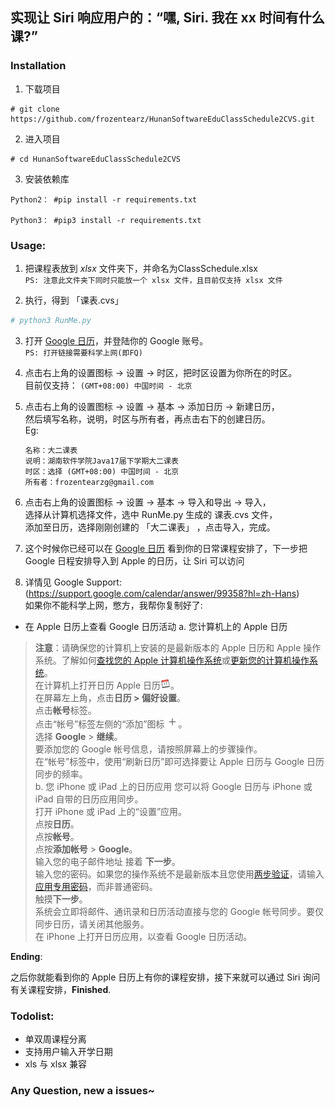 ## 实现让 Siri 响应用户的：“嘿, Siri. 我在 xx 时间有什么课?”

### Installation
1.   下载项目
```shell
# git clone https://github.com/frozentearz/HunanSoftwareEduClassSchedule2CVS.git
```
2.   进入项目
```shell
# cd HunanSoftwareEduClassSchedule2CVS
```
3.   安装依赖库
```shell
Python2： #pip install -r requirements.txt

Python3： #pip3 install -r requirements.txt
```

### Usage:
1. 把课程表放到 *xlsx* 文件夹下，并命名为ClassSchedule.xlsx  
`PS: 注意此文件夹下同时只能放一个 xlsx 文件，且目前仅支持 xlsx 文件`

2. 执行，得到 「课表.cvs」
```Python
# python3 RunMe.py
```

3. 打开 [Google 日历](https://calendar.google.com)，并登陆你的 Google 账号。    
`PS: 打开链接需要科学上网(即FQ)`

4. 点击右上角的设置图标 -> 设置 -> 时区，把时区设置为你所在的时区。  
目前仅支持： `(GMT+08:00) 中国时间 - 北京`

5. 点击右上角的设置图标 -> 设置 -> 基本 -> 添加日历 -> 新建日历，  
然后填写名称，说明，时区与所有者，再点击右下的创建日历。  
Eg: 
    ```
    名称：大二课表
    说明：湖南软件学院Java17届下学期大二课表
    时区：选择 (GMT+08:00) 中国时间 - 北京
    所有者：frozentearzg@gmail.com
    ```

6. 点击右上角的设置图标 -> 设置 -> 基本 -> 导入和导出 -> 导入，  
选择从计算机选择文件，选中 RunMe.py 生成的 课表.cvs 文件，  
添加至日历，选择刚刚创建的 「大二课表」 ，点击导入，完成。

7. 这个时候你已经可以在 [Google 日历](https://calendar.google.com) 看到你的日常课程安排了，下一步把 Google 日程安排导入到 Apple 的日历，让 Siri 可以访问

8. 详情见 Google Support: (https://support.google.com/calendar/answer/99358?hl=zh-Hans)  
如果你不能科学上网，憋方，我帮你复制好了: 

 - 在 Apple 日历上查看 Google 日历活动
    a. 您计算机上的 Apple 日历
>**注意**：请确保您的计算机上安装的是最新版本的 Apple 日历和 Apple 操作系统。了解如何[查找您的 Apple 计算机操作系统](https://support.apple.com/HT201260)或[更新您的计算机操作系统](https://support.apple.com/HT201541)。  
在计算机上打开日历 Apple 日历![Apple 日历](./images/AppleCalendar.png)。  
在屏幕左上角，点击**日历 > 偏好设置**。  
点击**帐号**标签。  
点击“帐号”标签左侧的“添加”图标 ![添加](./images/add.png)。  
选择 **Google** > **继续**。  
要添加您的 Google 帐号信息，请按照屏幕上的步骤操作。  
在“帐号”标签中，使用“刷新日历”即可选择要让 Apple 日历与 Google 日历同步的频率。  
    b. 您 iPhone 或 iPad 上的日历应用
>您可以将 Google 日历与 iPhone 或 iPad 自带的日历应用同步。  
打开 iPhone 或 iPad 上的“设置”应用。  
点按**日历**。  
点按**帐号**。  
点按**添加帐号** > **Google**。  
输入您的电子邮件地址 接着 **下一步**。  
输入您的密码。如果您的操作系统不是最新版本且您使用[两步验证](https://support.google.com/accounts/answer/180744)，请输入[应用专用密码](https://security.google.com/settings/security/apppasswords)，而非普通密码。  
触摸**下一步**。  
系统会立即将邮件、通讯录和日历活动直接与您的 Google   帐号同步。要仅同步日历，请关闭其他服务。  
在 iPhone 上打开日历应用，以查看 Google 日历活动。  

**Ending**:   

之后你就能看到你的 Apple 日历上有你的课程安排，接下来就可以通过 Siri 询问有关课程安排，**Finished**.

### Todolist:

- 单双周课程分离
- 支持用户输入开学日期
- xls 与 xlsx 兼容

### Any Question, new a issues~